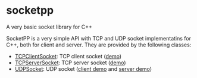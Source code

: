 # socketpp
A very basic socket library for C++

SocketPP is a very simple API with TCP and UDP socket implementatins for C++, both for client and server. They are provided by the following classes:
* [TCPClientSocket](TCPBaseSocket.h#L39): TCP client socket ([demo](client.cpp))
* [TCPServerSocket](TCPBaseSocket.h#L73): TCP server socket ([demo](server.cpp))
* [UDPSocket](UDPSocket.h#L22): UDP socket ([client demo](uclient.cpp) and [server demo](userver.cpp))
